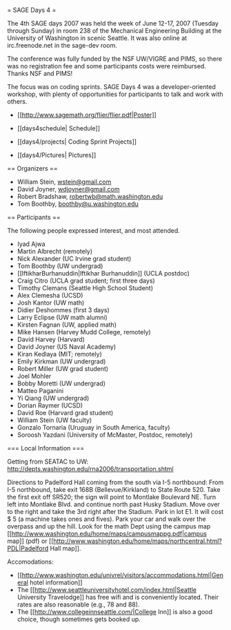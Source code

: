 = SAGE Days 4 =

The 4th SAGE days 2007 was held the week of June 12-17, 2007 (Tuesday through Sunday) in room 238 of the Mechanical Engineering Building at the University of Washington in scenic Seattle.  It was also online at irc.freenode.net in the sage-dev room.

The conference was fully funded by the NSF UW/VIGRE and PIMS, so there was no registration fee and some participants costs were reimbursed.  Thanks NSF and PIMS!

The focus was on coding sprints.  SAGE Days 4 was a developer-oriented workshop, with plenty of opportunities for participants to talk and work with others.

 * [[http://www.sagemath.org/flier/flier.pdf|Poster]]

 * [[days4schedule| Schedule]]

 * [[days4/projects| Coding Sprint Projects]]
 
 * [[days4/Pictures| Pictures]]

== Organizers ==

 * William Stein, wstein@gmail.com
 * David Joyner, wdjoyner@gmail.com
 * Robert Bradshaw, robertwb@math.washington.edu
 * Tom Boothby, boothby@u.washington.edu

== Participants ==

The following people expressed interest, and most attended.
 
 * Iyad Ajwa
 * Martin Albrecht (remotely)
 * Nick Alexander (UC Irvine grad student)
 * Tom Boothby (UW undergrad)
 * [[IftikharBurhanuddin|Iftikhar Burhanuddin]] (UCLA postdoc)
 * Craig Citro (UCLA grad student; first three days)
 * Timothy Clemans (Seattle High School Student)
 * Alex Clemesha (UCSD)
 * Josh Kantor (UW math)
 * Didier Deshommes (first 3 days)
 * Larry Eclipse (UW math alumni)
 * Kirsten Fagnan (UW, applied math)
 * Mike Hansen (Harvey Mudd College, remotely)
 * David Harvey (Harvard)
 * David Joyner (US Naval Academy)
 * Kiran Kedlaya (MIT; remotely)
 * Emily Kirkman (UW undergrad)
 * Robert Miller (UW grad student)
 * Joel Mohler 
 * Bobby Moretti (UW undergrad)
 * Matteo Paganini
 * Yi Qiang (UW undergrad)
 * Dorian Raymer (UCSD)
 * David Roe (Harvard grad student)
 * William Stein (UW faculty)
 * Gonzalo Tornaria (Uruguay in South America, faculty)
 * Soroosh Yazdani (University of McMaster, Postdoc, remotely)
 
=== Local Information ===

Getting from SEATAC to UW: http://depts.washington.edu/rna2006/transportation.shtml

Directions to Padelford Hall coming from the south via I-5 northbound:
From I-5 northbound, take exit 168B (Bellevue/Kirkland)
to State Route 520. Take the first exit off SR520; the sign will 
point to Montlake Boulevard NE. Turn left into Montlake Blvd. 
and continue north past Husky Stadium. Move over to the right and take the 
3rd right after the Stadium. Park in lot E1. It will cost $ 5 (a machine
takes ones and fives). Park your car and walk over the overpass
and up the hill. Look for the math Dept using the campus map
[[http://www.washington.edu/home/maps/campusmappg.pdf|campus map]] (pdf)
or [[http://www.washington.edu/home/maps/northcentral.html?PDL|Padelford Hall map]].

Accomodations:

 * [[http://www.washington.edu/univrel/visitors/accommodations.html|General hotel information]]
 * The [[http://www.seattleuniversityhotel.com/index.html|Seattle University Travelodge]] has free wifi and is conveniently located. Their rates are also reasonable (e.g., 78 and 88). 
 * The [[http://www.collegeinnseattle.com/|College Inn]] is also a good choice, though sometimes gets booked up.
